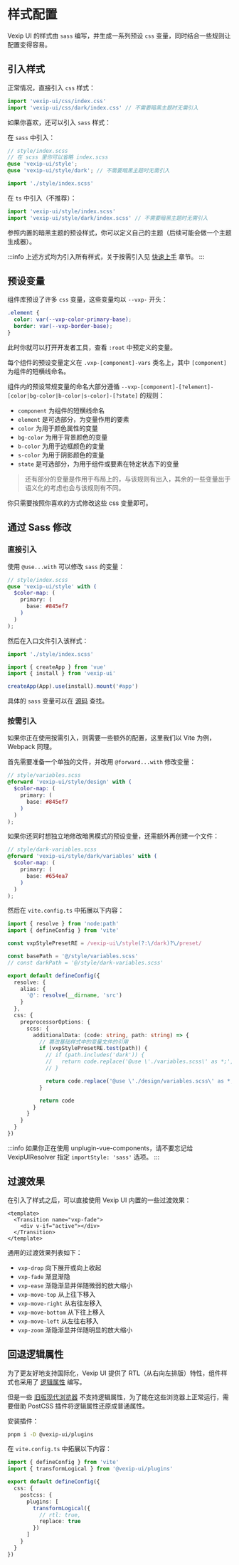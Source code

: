 # 样式配置

Vexip UI 的样式由 `sass` 编写，并生成一系列预设 `css` 变量，同时结合一些规则让配置变得容易。

## 引入样式

正常情况，直接引入 `css` 样式：

```ts
import 'vexip-ui/css/index.css'
import 'vexip-ui/css/dark/index.css' // 不需要暗黑主题时无需引入
```

如果你喜欢，还可以引入 `sass` 样式：

在 `sass` 中引入：

```scss
// style/index.scss
// 在 scss 里你可以省略 index.scss
@use 'vexip-ui/style';
@use 'vexip-ui/style/dark'; // 不需要暗黑主题时无需引入
```

```ts
import './style/index.scss'
```

在 `ts` 中引入（不推荐）：

```ts
import 'vexip-ui/style/index.scss'
import 'vexip-ui/style/dark/index.scss' // 不需要暗黑主题时无需引入
```

参照内置的暗黑主题的预设样式，你可以定义自己的主题（后续可能会做一个主题生成器）。

:::info
上述方式均为引入所有样式，关于按需引入见 [快速上手](./getting-started) 章节。
:::

## 预设变量

组件库预设了许多 `css` 变量，这些变量均以 `--vxp-` 开头：

```css
.element {
  color: var(--vxp-color-primary-base);
  border: var(--vxp-border-base);
}
```

此时你就可以打开开发者工具，查看 `:root` 中预定义的变量。

每个组件的预设变量定义在 `.vxp-[component]-vars` 类名上，其中 `[component]` 为组件的短横线命名。

组件内的预设常规变量的命名大部分遵循 `--vxp-[component]-[?element]-[color|bg-color|b-color|s-color]-[?state]` 的规则：

- `component` 为组件的短横线命名
- `element` 是可选部分，为变量作用的要素
- `color` 为用于颜色属性的变量
- `bg-color` 为用于背景颜色的变量
- `b-color` 为用于边框颜色的变量
- `s-color` 为用于阴影颜色的变量
- `state` 是可选部分，为用于组件或要素在特定状态下的变量

> 还有部分的变量是作用于布局上的，与该规则有出入，其余的一些变量出于语义化的考虑也会与该规则有不同。

你只需要按照你喜欢的方式修改这些 css 变量即可。

## 通过 Sass 修改

### 直接引入

使用 `@use...with` 可以修改 `sass` 的变量：

```scss
// style/index.scss
@use 'vexip-ui/style' with (
  $color-map: (
    primary: (
      base: #845ef7
    )
  )
);
```

然后在入口文件引入该样式：

```ts
import './style/index.scss'

import { createApp } from 'vue'
import { install } from 'vexip-ui'

createApp(App).use(install).mount('#app')
```

具体的 `sass` 变量可以在 [源码](https://github.com/vexip-ui/vexip-ui/blob/main/style/design/variables.scss) 查找。

### 按需引入

如果你正在使用按需引入，则需要一些额外的配置，这里我们以 Vite 为例，Webpack 同理。

首先需要准备一个单独的文件，并改用 `@forward...with` 修改变量：

```scss
// style/variables.scss
@forward 'vexip-ui/style/design' with (
  $color-map: (
    primary: (
      base: #845ef7
    )
  )
);
```

如果你还同时想独立地修改暗黑模式的预设变量，还需额外再创建一个文件：

```scss
// style/dark-variables.scss
@forward 'vexip-ui/style/dark/variables' with (
  $color-map: (
    primary: (
      base: #654ea7
    )
  )
);
```

然后在 `vite.config.ts` 中拓展以下内容：

```ts
import { resolve } from 'node:path'
import { defineConfig } from 'vite'

const vxpStylePresetRE = /vexip-ui\/style(?:\/dark)?\/preset/

const basePath = '@/style/variables.scss'
// const darkPath = '@/style/dark-variables.scss'

export default defineConfig({
  resolve: {
    alias: {
      '@': resolve(__dirname, 'src')
    }
  },
  css: {
    preprocessorOptions: {
      scss: {
        additionalData: (code: string, path: string) => {
          // 篡改基础样式中的变量文件的引用
          if (vxpStylePresetRE.test(path)) {
            // if (path.includes('dark')) {
            //   return code.replace('@use \'./variables.scss\' as *;', `@use '${darkPath}' as *;`)
            // }

            return code.replace('@use \'./design/variables.scss\' as *;', `@use '${basePath}' as *;`)
          }

          return code
        }
      }
    }
  }
})
```

:::info
如果你正在使用 unplugin-vue-components，请不要忘记给 VexipUIResolver 指定 `importStyle: 'sass'` 选项。
:::

## 过渡效果

在引入了样式之后，可以直接使用 Vexip UI 内置的一些过渡效果：

```vue
<template>
  <Transition name="vxp-fade">
    <div v-if="active"></div>
  </Transition>
</template>
```

通用的过渡效果列表如下：

- `vxp-drop` 向下展开或向上收起
- `vxp-fade` 渐显渐隐
- `vxp-ease` 渐隐渐显并伴随微弱的放大缩小
- `vxp-move-top` 从上往下移入
- `vxp-move-right` 从右往左移入
- `vxp-move-bottom` 从下往上移入
- `vxp-move-left` 从左往右移入
- `vxp-zoom` 渐隐渐显并伴随明显的放大缩小

## 回退逻辑属性

为了更友好地支持国际化，Vexip UI 提供了 RTL（从右向左排版）特性，组件样式也采用了 [逻辑属性](https://developer.mozilla.org/zh-CN/docs/Web/CSS/CSS_logical_properties_and_values) 编写。

但是一些 [旧版现代浏览器](https://caniuse.com/css-logical-props) 不支持逻辑属性，为了能在这些浏览器上正常运行，需要借助 PostCSS 插件将逻辑属性还原成普通属性。

安装插件：

```sh
pnpm i -D @vexip-ui/plugins
```

在 `vite.config.ts` 中拓展以下内容：

```ts
import { defineConfig } from 'vite'
import { transformLogical } from '@vexip-ui/plugins'

export default defineConfig({
  css: {
    postcss: {
      plugins: [
        transformLogical({
          // rtl: true,
          replace: true
        })
      ]
    }
  }
})
```
